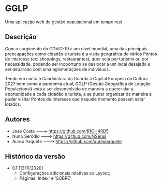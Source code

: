 # GGLP

Uma aplicação web de gestão populacional em tempo real 

## Descrição

Com o surgimento do COVID-19 a um nível mundial, uma das principais preocupações
como cidadão e turista é a visita geográfica de vários Pontos de Interesse (ex: shoppings, restaurantes),
quer seja por turismo ou por necessidade, podendo ser inoportuno se deslocar a um local desejado e ser deparado
com uma aglomerações de indivíduos.

Tendo em conta à Candidatura da Guarda à Capital Europeia da Cultura 2027 bem como a pandemia atual, GGLP
(Gestão Geográfica de Lotação Populacional) está a ser desenvolvido de maneira a querer dar a oportunidade a cada
cidadão e turista, a se puder organizar de maneira a puder visitar Pontos de Interesse que naquele momento
possam estar lotados.


## Autores 

* José Costa      --->     https://github.com/R1CH4RD5
* Nuno Serôdio    --->     https://github.com/NSerus
* Aureo Paquete   --->     https://github.com/aureopaquete

## Histórico da versão

* 0.1 (13/11/2020)
    * Configurações adicionais relativas ao Layout;
    * Páginas 'Index' e 'SOBRE'; 


